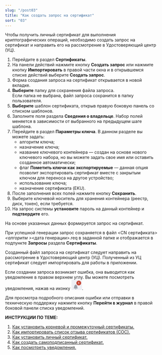 ```yaml
---
slug: "/post03"
title: "Как создать запрос на сертификат"
sort: "03"
---
```


Чтобы получить личный сертификат для выполнения криптографических операций, необходимо создать запрос на сертификат и направить его на рассмотрение в Удостоверяющий центр (УЦ).

1. Перейдите в раздел **Сертификаты**.
2. На панели действий нажмите кнопку **Создать запрос** или нажмите кнопку **Импортировать** в правой части окна и в открывшемся списке действий выберите **Создать запрос**.
3. Форма создания запроса на сертификат открывается в новой вкладке.
4. **Выберите** папку для сохранения файла запроса.   
    Если папка не выбрана, файл запроса сохранится в папку пользователя.
5. **Выберите** шаблон сертификата, открыв правую боковую панель со списком шаблонов.
6. Заполните поля раздела **Сведения о владельце**.
    Набор полей меняется в зависимости от  выбранного на предыдущем шаге шаблона.
7. Перейдите в раздел **Параметры ключа**.
    В данном разделе вы можете задать:
    - алгоритм ключа;
    - назначение ключа;
    - название ключевого контейнера — создан на основе нового ключевого набора, но вы можете задать свое имя или оставить созданное автоматически;
    - флаг **Пометить ключи как экспортируемые** — данная опция позволит экспортировать сертификат вместе с закрытым ключом для переноса на другое устройство;
    - использование ключа;
    - назначение сертификата (EKU).
8. После заполнения всех полей нажмите кнопку **Сохранить**.  
9. Выберите ключевой носитель для хранения контейнера (реестр, диск, токен), если требуется.
10. На запрос системы **установите** пароль на данный контейнер и **подтвердите** его. 

На основе указанных данных формируется запрос на сертификат.  

При успешной генерации запрос сохраняется в файл <CN сертификата\>_<алгоритм \>_<дата генерации\>.req в заданной папке и отображается в подпункте **Запросы** раздела **Сертификаты**.

Созданный файл запроса на сертификат следует направить на рассмотрение в Удостоверяющий центр (УЦ). Полученный из УЦ сертификат следует импортировать для работы в приложении.

Если создании запроса возникает ошибка, она выводится как уведомление в правом верхнем углу. Вы можете посмотреть уведомления, нажав на иконку ![notifications-button.jpg](./images/notifications-button.jpg "События"). 

Для просмотра подробного описания ошибки или отправки в техническую поддержку нажмите кнопку **Перейти в журнал** в правой боковой панели списка уведомлений.

**ИНСТРУКЦИИ ПО ТЕМЕ:**  
1. [Как установить корневой и промежуточный сертификаты.](https://docs.cryptoarm.ru/06-v3.2/008-certs/05-import-UC-certs)  
2. [Как импортировать список отзыва сертификатов (СОС).](https://docs.cryptoarm.ru/06-v3.2/008-certs/07-import-crl)  
4. [Как установить личный сертификат.](https://docs.cryptoarm.ru/06-v3.2/008-certs/01-import-my-cert)  
5. [Как создать самоподписанный сертификат.](https://docs.cryptoarm.ru/06-v3.2/008-certs/04-self-signed-cert)  
6.  [Как посмотреть уведомления.](https://docs.cryptoarm.ru/06-v3.2/007-cryptoarm/02-notifications)  

